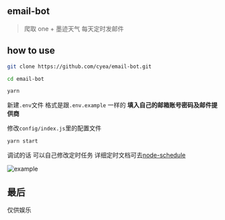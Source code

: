 ## email-bot

> 爬取 one + 墨迹天气 每天定时发邮件

## how to use 

```bash
git clone https://github.com/cyea/email-bot.git

cd email-bot

yarn 

```

新建`.env`文件 格式是跟`.env.example` 一样的 **填入自己的邮箱账号密码及邮件提供商**

修改`config/index.js`里的配置文件

```bash
yarn start
```

调试的话 可以自己修改定时任务 详细定时文档可去[node-schedule](https://github.com/node-schedule/node-schedule) 


![example](https://wx1.sinaimg.cn/large/0079V2lRgy1g0oa64ouz9j31qu1bqb29.jpg)
## 最后

仅供娱乐
